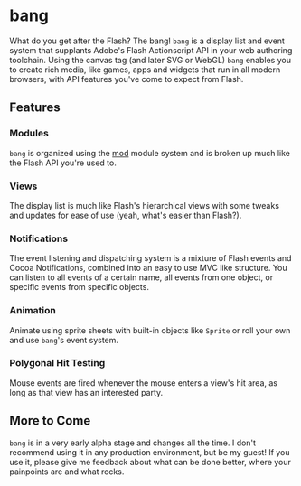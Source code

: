 # bang #

What do you get after the Flash? The bang!
`bang` is a display list and event system that supplants Adobe's 
Flash Actionscript API in your web authoring toolchain. 
Using the canvas tag (and later SVG or WebGL) `bang` enables you 
to create rich media, like games, apps and widgets that run in all 
modern browsers, with API features you've come to expect from Flash.

## Features ##

### Modules ###
`bang` is organized using the [mod](https://github.com/schell/mod) module system and is broken up much like the Flash API you're used to.

### Views ###
The display list is much like Flash's hierarchical views with some tweaks and updates for ease of use (yeah, what's easier than Flash?).

### Notifications ###
The event listening and dispatching system is a mixture of Flash events and Cocoa Notifications, combined into an easy to use MVC like structure. You can listen to all events of a certain name, all events from one object, or specific events from specific objects.

### Animation  ###
Animate using sprite sheets with built-in objects like `Sprite` or roll your own and use `bang`'s event system.

### Polygonal Hit Testing  ###
Mouse events are fired whenever the mouse enters a view's hit area, as long as that view has an interested party.

## More to Come ##
`bang` is in a very early alpha stage and changes all the time. I don't recommend
using it in any production environment, but be my guest! If you use it, please give 
me feedback about what can be done better, where your painpoints are and what rocks.